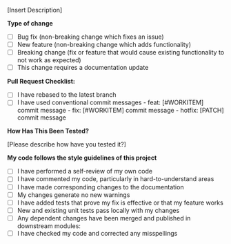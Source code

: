 [Insert Description]

**Type of change**

- [ ] Bug fix (non-breaking change which fixes an issue)
- [ ] New feature (non-breaking change which adds functionality)
- [ ] Breaking change (fix or feature that would cause existing functionality to not work as expected)
- [ ] This change requires a documentation update

**Pull Request Checklist:**

- [ ] I have rebased to the latest branch
- [ ] I have used conventional commit messages - feat: [#WORKITEM] commit message - fix: [#WORKITEM] commit message - hotfix: [PATCH] commit message

**How Has This Been Tested?**

[Please describe how have you tested it?]

**My code follows the style guidelines of this project**

- [ ] I have performed a self-review of my own code
- [ ] I have commented my code, particularly in hard-to-understand areas
- [ ] I have made corresponding changes to the documentation
- [ ] My changes generate no new warnings
- [ ] I have added tests that prove my fix is effective or that my feature works
- [ ] New and existing unit tests pass locally with my changes
- [ ] Any dependent changes have been merged and published in downstream modules:
- [ ] I have checked my code and corrected any misspellings
